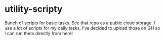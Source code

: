 # utility-scripty
Bunch of scripts for basic tasks. See that repo as a public cloud storage.
I use a lot of scripts for my daily tasks, I've decided to upload those on GH so I can run them directly from here!
